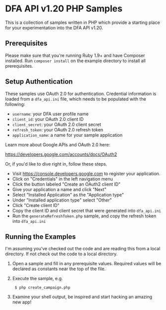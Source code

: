 # DFA API v1.20 PHP Samples

This is a collection of samples written in PHP which provide a starting place
for your experimentation into the DFA API v1.20.

## Prerequisites

Please make sure that you're running Ruby 1.9+ and have Composer installed. Run
`composer install` on the example directory to install all prerequisites.

## Setup Authentication

These samples use OAuth 2.0 for authentication. Credential information is loaded
from a `dfa_api.ini` file, which needs to be populated with the following:

 - `username`: your DFA user profile name
 - `client_id`: your OAuth 2.0 client ID
 - `client_secret`: your OAuth 2.0 client secret
 - `refresh_token`: your OAuth 2.0 refresh token
 - `application_name`: a name for your sample application

Learn more about Google APIs and OAuth 2.0 here:

https://developers.google.com/accounts/docs/OAuth2

Or, if you'd like to dive right in, follow these steps.
 - Visit https://console.developers.google.com to register your application.
 - Click on "Credentials" in the left navigation menu
 - Click the button labeled "Create an OAuth2 client ID"
 - Give your application a name and click "Next"
 - Select "Installed Application" as the "Application type"
 - Under "Installed application type" select "Other"
 - Click "Create client ID"
 - Copy the client ID and client secret that were generated into `dfa_api.ini`
 - Run the `generateRefreshToken.php` sample, and copy the refresh token into
   `dfa_api.ini`

## Running the Examples

I'm assuming you've checked out the code and are reading this from a local
directory. If not check out the code to a local directory.

1. Open a sample and fill in any prerequisite values. Required values will be
declared as constants near the top of the file.

2. Execute the sample, e.g.

        $ php create_campaign.php

3. Examine your shell output, be inspired and start hacking an amazing new app!
